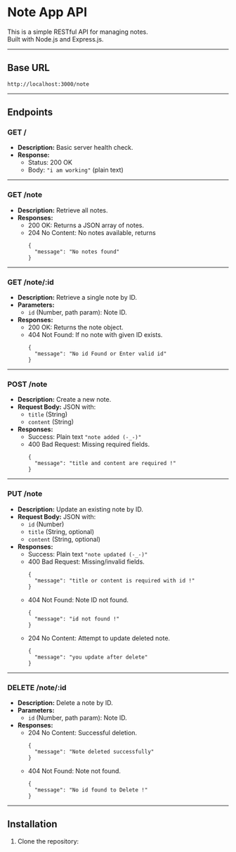 # Note App API

This is a simple RESTful API for managing notes.  
Built with Node.js and Express.js.

---

## Base URL  
`http://localhost:3000/note`

---

## Endpoints

### GET /

- **Description:** Basic server health check.
- **Response:**  
  - Status: 200 OK  
  - Body: `"i am working"` (plain text)

---

### GET /note

- **Description:** Retrieve all notes.
- **Responses:**  
  - 200 OK: Returns a JSON array of notes.  
  - 204 No Content: No notes available, returns  
    ```
    {
      "message": "No notes found"
    }
    ```

---

### GET /note/:id

- **Description:** Retrieve a single note by ID.
- **Parameters:**  
  - `id` (Number, path param): Note ID.
- **Responses:**  
  - 200 OK: Returns the note object.  
  - 404 Not Found: If no note with given ID exists.  
    ```
    {
      "message": "No id Found or Enter valid id"
    }
    ```

---

### POST /note

- **Description:** Create a new note.
- **Request Body:** JSON with:  
  - `title` (String)  
  - `content` (String)
- **Responses:**  
  - Success: Plain text `"note added (-_-)"`  
  - 400 Bad Request: Missing required fields.  
    ```
    {
      "message": "title and content are required !"
    }
    ```

---

### PUT /note

- **Description:** Update an existing note by ID.
- **Request Body:** JSON with:  
  - `id` (Number)  
  - `title` (String, optional)  
  - `content` (String, optional)
- **Responses:**  
  - Success: Plain text `"note updated (-_-)"`  
  - 400 Bad Request: Missing/invalid fields.  
    ```
    {
      "message": "title or content is required with id !"
    }
    ```  
  - 404 Not Found: Note ID not found.  
    ```
    {
      "message": "id not found !"
    }
    ```  
  - 204 No Content: Attempt to update deleted note.  
    ```
    {
      "message": "you update after delete"
    }
    ```

---

### DELETE /note/:id

- **Description:** Delete a note by ID.
- **Parameters:**  
  - `id` (Number, path param): Note ID.
- **Responses:**  
  - 204 No Content: Successful deletion.  
    ```
    {
      "message": "Note deleted successfully"
    }
    ```  
  - 404 Not Found: Note not found.  
    ```
    {
      "message": "No id found to Delete !"
    }
    ```

---

## Installation

1. Clone the repository:  
